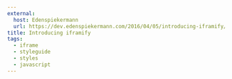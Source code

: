```yaml
---
external:
  host: Edenspiekermann
  url: https://dev.edenspiekermann.com/2016/04/05/introducing-iframify/
title: Introducing iframify
tags:
  - iframe
  - styleguide
  - styles
  - javascript
---
```

